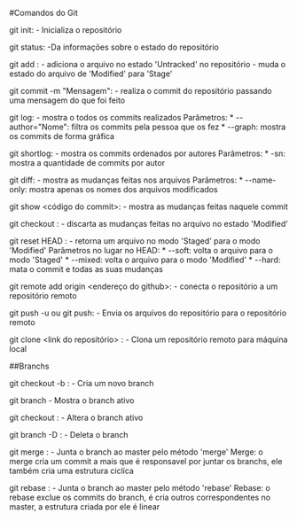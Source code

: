 #Comandos do Git

git init: 
	- Inicializa o repositório

git status:
	-Da informações sobre o estado do repositório

git add <nome arquivo>: 
	- adiciona o arquivo no estado 'Untracked' no repositório
	- muda o estado do arquivo de 'Modified' para 'Stage'

git commit -m "Mensagem":
	- realiza o commit do repositório passando uma mensagem do que foi feito
	
git log:
	- mostra o todos os commits realizados
	Parâmetros:
		* --author="Nome": filtra os commits pela pessoa que os fez
		* --graph: mostra os commits de forma gráfica

git shortlog:
	- mostra os commits ordenados por autores
	Parâmetros:
		* -sn: mostra a quantidade de commits por autor

git diff:
	- mostra as mudanças feitas nos arquivos
	Parâmetros:
		* --name-only: mostra apenas os nomes dos arquivos modificados

git show <código do commit>:
	- mostra as mudanças feitas naquele commit

git checkout <nome do arquivo>:
	- discarta as mudanças feitas no arquivo no estado 'Modified'

git reset HEAD <nome do arquivo>:
	- retorna um arquivo no modo 'Staged' para o modo 'Modified'
	Parâmetros no lugar no HEAD:
		* --soft: volta o arquivo para o modo 'Staged'
		* --mixed: volta o arquivo para o modo 'Modified'
		* --hard: mata o commit e todas as suas mudanças

git remote add origin <endereço do github>:
	- conecta o repositório a um repositório remoto

git push -u <destino> <branch> ou git push:
	- Envia os arquivos do repositório para o repositório remoto

git clone <link do repositório> <novo nome da pasta>:
	- Clona um repositório remoto para máquina local

##Branchs

git checkout -b <nome branch>:
	- Cria um novo branch

git branch
	- Mostra o branch ativo

git checkout <nome do branch>:
	- Altera o branch ativo

git branch -D <nome do branch>:
	- Deleta o branch

git merge <nome do branch>:
	- Junta o branch ao master pelo método 'merge'
	Merge: o merge cria um commit a mais que é responsavel por juntar os branchs,
	ele também cria uma estrutura ciclíca

git rebase <nome do branch>:
	- Junta o branch ao master pelo método 'rebase'
	Rebase: o rebase exclue os commits do branch, é cria outros correspondentes no master,
	a estrutura criada por ele é linear
